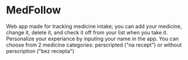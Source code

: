 # MedFollow
Web app made for tracking medicine intake; you can add your medicine, change it, delete it, and check it off from your list when you take it.
Personalize your experiance by inputing your name in the app.
You can choose from 2 medicine categories: perscripted ("na recept") or without perscription ("bez recepta") 
